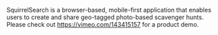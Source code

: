 SquirrelSearch is a browser-based, mobile-first application that enables users to create and share geo-tagged photo-based scavenger hunts. Please check out https://vimeo.com/143415157 for a product demo.
